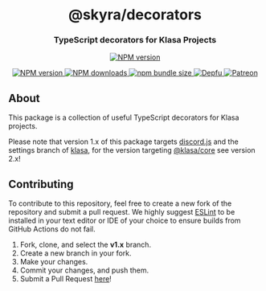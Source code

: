 <div align="center">
  <p>
	<h1> @skyra/decorators </h1> 
	<h3> TypeScript decorators for Klasa Projects </h3>
  </p>
</div>

<div align="center">
	<p>
		<a href="https://github.com/skyra-project/skyra-decorators/blob/v1.x/LICENSE.md">
			<img src="https://img.shields.io/github/license/skyra-project/skyra-decorators?logo=github&maxAge=3600" alt="NPM version" />
		</a>
	</p>
	<p>
		<a href="https://www.npmjs.com/package/@skyra/decorators">
			<img src="https://img.shields.io/npm/v/@skyra/decorators.svg?maxAge=3600&logo=npm" alt="NPM version" />
		</a>
		<a href="https://www.npmjs.com/package/@skyra/decorators">
			<img src="https://img.shields.io/npm/dt/@skyra/decorators.svg?maxAge=3600&logo=npm" alt="NPM downloads" />
		</a>
		<a href="https://bundlephobia.com/result?p=@skyra/decorators">
			<img alt="npm bundle size" src="https://img.shields.io/bundlephobia/min/@skyra/decorators?label=bundle%20size&logo=webpack">
		</a>
		<a href="https://depfu.com/github/skyra-project/skyra-decorators?project_id=11733">
			<img src="https://badges.depfu.com/badges/2be62b7690111eea9aef95f7c8ca07fa/count.svg" alt="Depfu" />
		</a>
		<a href="https://www.patreon.com/kyranet">
			<img src="https://img.shields.io/badge/donate-patreon-F96854.svg?logo=patreon" alt="Patreon" />
		</a>
	</p>
</div>

## About

This package is a collection of useful TypeScript decorators for Klasa projects.

Please note that version 1.x of this package targets [discord.js](https://github.com/discordjs/discord.js/tree/fe7df708e44e0280dfaf0f8e457b154781bb5140) and the settings branch of [klasa](https://github.com/dirigeants/klasa/tree/settings), for the version targeting [@klasa/core](https://github.com/dirigeants/core) see version 2.x!

## Contributing

To contribute to this repository, feel free to create a new fork of the repository and
submit a pull request. We highly suggest [ESLint](https://eslint.org/) to be installed
in your text editor or IDE of your choice to ensure builds from GitHub Actions do not fail.

1. Fork, clone, and select the **v1.x** branch.
2. Create a new branch in your fork.
3. Make your changes.
4. Commit your changes, and push them.
5. Submit a Pull Request [here](https://github.com/skyra-project/skyra-decorators/pulls)!
